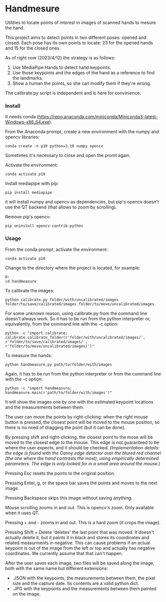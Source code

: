 # Handmesure

Utilities to locate points of interest in images of scanned hands to mesure the hand.


This project aims to detect points in two different poses: opened and closed.
Each pose has its own points to locate: 23 for the opened hands and 15 for the closed ones.

As of right now (2023/4/12) the strategy is as follows:
1. Use MediaPipe Hands to detect hand keypoints.
2. Use those keypoints and the edges of the hand as a reference to find the landmarks.
3. Show a human the points, so she can modify them if they're wrong.

The calibrate.py script is independent and is here for convinience. 


### Install

It needs conda (https://repo.anaconda.com/miniconda/Miniconda3-latest-Windows-x86_64.exe).

From the Anaconda prompt, create a new environment with the numpy and opencv libraries:

```conda create -n p10 python=3.10 numpy opencv```

Sometimes it's necessary to close and open the promt again.

Activate the environment:

```conda activate p10```

Install mediapipe with pip:

```pip install mediapipe```

it will install numpy and opencv as dependencies,
but pip's opencv doesn't use the QT backend (that allows to zoom by scrolling).

Remove pip's opencv:

```pip uninstall opencv-contrib-python```


### Usage

From the conda prompt, activate the environment:

```conda activate p10```

Change to the directory where the project is located, for example:

```
D:
cd handmeasure
```

To calibrate the images:

```python calibrate.py folder/with/uncalibrated/images folder/to/save/calibrated/images folder/to/move/uncalibrated/images```

For some unknown reason, using calibrate.py from the command line doesn't always work.
So it has to be run from the python interpreter or, equivalently,
from the command line with the -c option:

```python -c "import calibrate; calibrate.calibrate_folder(r'folder/with/uncalibrated/images/', r'folder/to/save/calibrated/images/', r'folder/to/move/uncalibrated/images/')"```

To measure the hands:

```python handmeasure.py path/to/folder/with/images```

Again, it has to be run from the python interpreter or from the command line with the -c option:

```python -c "import handmeasure; handmeasure.main(r'path/to/folder/with/images')"```

It will show the images one by one with the estimated keypoint locations and the measurements between them.

The user can move the points by right-clicking: when the right mouse button is pressed,
the closest point will be moved to the mouse position,
so there is no need of dragging the point (but it can be done).

By pressing shift and right-clicking,
the closest point to the mose will be moved to the closest edge to the mouse.
This edge is not guaranteed to be where the user expects, and it should be checked.
_(Implementation details: the edge is found with the Canny edge detector over the blured red channel
(the one where the hand contrasts the most), using empirically determined parameters.
The edge is only looked for in a small area around the mouse.)_

Pressing Esc resets the points to the original position.

Pressing Enter, g, or the space bar saves the points and moves to the next image.

Pressing Backspace skips this image without saving anything.

Mouse scrolling zooms in and out. This is opencv's zoom. Only available when it uses QT.

Pressing + and - zooms in and out. This is a hard zoom (it crops the image).

Pressing Shift + Delete 'deletes' the last point that was moved.
It doesn't actually delete it,
but it paints it in black and stores its coordinates and related measurments in negative.
This can cause problems if an actual keypoint is out of the image from the left or top
and actually has negative coordinates.
We currently assume that that can't happen.

After the user saves each image, two files will be saved along the image,
both with the same name but different extensions:

* .JSON with the keypoints, the measurements between them, the pixel size and the capture date. Its contents are a valid python dict.
* .JPG with the keypoints and the measurements between them painted on the image.
